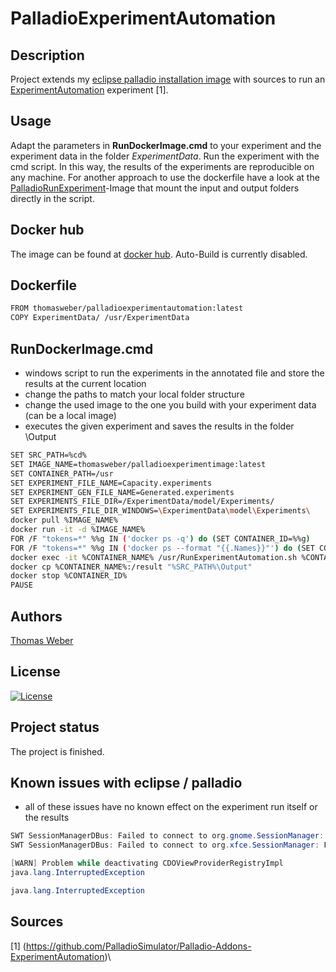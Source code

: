 # PalladioExperimentAutomation

## Description
Project extends my [eclipse palladio installation image](https://hub.docker.com/repository/docker/thomasweber/eclipsepalladio) with sources to run an [ExperimentAutomation](https://sdqweb.ipd.kit.edu/wiki/Palladio_Experiment_Automation) experiment [1].

## Usage
Adapt the parameters in __RunDockerImage.cmd__ to your experiment and the experiment data in the folder _ExperimentData_. Run the experiment with the cmd script. In this way, the results of the experiments are reproducible on any machine. For another approach to use the dockerfile have a look at the [PalladioRunExperiment](https://github.com/TomWerm/Palladio-Docker/tree/master/PalladioRunExperiment)-Image that mount the input and output folders directly in the script.

## Docker hub
The image can be found at [docker hub](https://hub.docker.com/repository/docker/thomasweber/palladioexperimentimage). Auto-Build is currently disabled.

## Dockerfile
``` bash
FROM thomasweber/palladioexperimentautomation:latest
COPY ExperimentData/ /usr/ExperimentData
```

## RunDockerImage.cmd
- windows script to run the experiments in the annotated file and store the results at the current location
- change the paths to match your local folder structure
- change the used image to the one you build with your experiment data (can be a local image)
- executes the given experiment and saves the results in the folder \\Output

``` bash
SET SRC_PATH=%cd%
SET IMAGE_NAME=thomasweber/palladioexperimentimage:latest
SET CONTAINER_PATH=/usr
SET EXPERIMENT_FILE_NAME=Capacity.experiments
SET EXPERIMENT_GEN_FILE_NAME=Generated.experiments
SET EXPERIMENTS_FILE_DIR=/ExperimentData/model/Experiments/
SET EXPERIMENTS_FILE_DIR_WINDOWS=\ExperimentData\model\Experiments\
docker pull %IMAGE_NAME%
docker run -it -d %IMAGE_NAME%
FOR /F "tokens=*" %%g IN ('docker ps -q') do (SET CONTAINER_ID=%%g)
FOR /F "tokens=*" %%g IN ('docker ps --format "{{.Names}}"') do (SET CONTAINER_NAME=%%g)
docker exec -it %CONTAINER_NAME% /usr/RunExperimentAutomation.sh %CONTAINER_PATH%%EXPERIMENTS_FILE_DIR%%EXPERIMENT_FILE_NAME% %CONTAINER_PATH%%EXPERIMENTS_FILE_DIR%%EXPERIMENT_GEN_FILE_NAME%
docker cp %CONTAINER_NAME%:/result "%SRC_PATH%\Output"
docker stop %CONTAINER_ID%
PAUSE
```

## Authors
[Thomas Weber](https://github.com/TomWerm)

## License
[![License](https://img.shields.io/badge/License-EPL%201.0-red.svg)](https://opensource.org/licenses/EPL-1.0)

## Project status
The project is finished.

## Known issues with eclipse / palladio
- all of these issues have no known effect on the experiment run itself or the results

``` java
SWT SessionManagerDBus: Failed to connect to org.gnome.SessionManager: Failed to execute child process ?dbus-launch? (No such file or directory)
SWT SessionManagerDBus: Failed to connect to org.xfce.SessionManager: Failed to execute child process ?dbus-launch? (No such file or directory)
```
``` java
[WARN] Problem while deactivating CDOViewProviderRegistryImpl
java.lang.InterruptedException
```
``` java
java.lang.InterruptedException
```

## Sources
[1] (https://github.com/PalladioSimulator/Palladio-Addons-ExperimentAutomation)\
